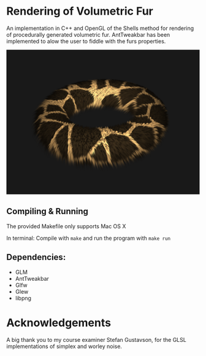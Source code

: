 # Rendering of Volumetric Fur

An implementation in C++ and OpenGL of the Shells method for rendering of procedurally generated volumetric fur. AntTweakbar has been implemented to alow the user to fiddle with the furs properties.

![](docs/figs/torus.png "Torus covered with fur")

## Compiling & Running

The provided Makefile only supports Mac OS X

In terminal: Compile with ``make`` and run the program with ``make run``

## Dependencies:

* GLM
* AntTweakbar
* Glfw
* Glew
* libpng

# Acknowledgements

A big thank you to my course examiner Stefan Gustavson, for the GLSL implementations of simplex and worley noise.